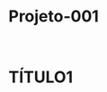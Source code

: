 # Projeto-001
<HTML>

<HEAD><TITLE>ATIVIDADE DE VERSIONAMENTO</TITLE></HEAD>

<BODY>

   <H1> TÍTULO1 </H1>

</BODY>

</HTML>

